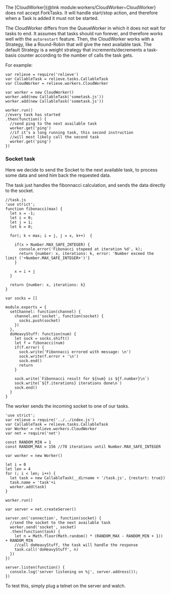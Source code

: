 The [CloudWorker]{@link module:workers/CloudWorker~CloudWorker} does not accept ForkTasks. It will handle start/stop action, and therefore when a Task is added it must not be started.

The CloudWorker differs from the QueueWorker in which it does not wait for tasks to end. It assumes that tasks should run forever, and therefore works well with the `autorestart` feature.
Then, the CloudWorker works with a Strategy, like a Round-Robin that will give the next available task. The default Strategy is a weight strategy that increments/decrements a task-basis counter according to the number of calls the task gets. 

For example:

```
var relieve = require('relieve')
var CallableTask = relieve.tasks.CallableTask
var CloudWorker = relieve.workers.CloudWorker

var worker = new CloudWorker()
worker.add(new CallableTask('sometask.js'))
worker.add(new CallableTask('sometask.js'))

worker.run()
//every task has started
.then(function() {
  //send ping to the next available task
  worker.get('ping') 
  //if it's a long running task, this second instruction 
  //will most likely call the second task
  worker.get('ping')
})
```

### Socket task

Here we decide to send the Socket to the next available task, to process some data and send him back the requested data.

The task just handles the fibonnacci calculation, and sends the data directly to the socket. 

```
//task.js
'use strict';
function fibonacci(max) {
  let x = -1;
  let i = 0;
  let j = 1;
  let k = 0;

  for(; k < max; i = j, j = x, k++)  {
    
    if(x > Number.MAX_SAFE_INTEGER) {
      console.error('Fibonacci stopeed at iteration %d', k);
      return {number: x, iterations: k, error: 'Number exceed the limit ('+Number.MAX_SAFE_INTEGER+')'} 
    }

    x = i + j 
  }

  return {number: x, iterations: k}
}

var socks = []

module.exports = {
  setChannel: function(channel) {
    channel.on('socket', function(socket) {
      socks.push(socket)
    })
  },
  doHeavyStuff: function(num) {
    let sock = socks.shift()
    let f = fibonacci(num)
    if(f.error) {
      sock.write('Fibonnacci errored with message: \n') 
      sock.write(f.error + '\n') 
      sock.end()
      return
    }

    sock.write(`Fibonnacci result for ${num} is ${f.number}\n`)
    sock.write(`${f.iterations} iterations done\n`)
    sock.end()
  }
}
```

The worker sends the incoming socket to one of our tasks. 

```
'use strict';
var relieve = require('../../index.js')
var CallableTask = relieve.tasks.CallableTask
var Worker = relieve.workers.CloudWorker
var net = require('net')

const RANDOM_MIN = 1
const RANDOM_MAX = 156 //78 iterations until Number.MAX_SAFE_INTEGER

var worker = new Worker()

let i = 0
let len = 4
for (; i < len; i++) {
  let task = new CallableTask(__dirname + '/task.js', {restart: true})
  task.name = 'task'+i
  worker.add(task)
}

worker.run()

var server = net.createServer()

server.on('connection', function(socket) {
  //send the socket to the next available task
  worker.send('socket', socket)
  .then(function(task) {
    let n = Math.floor(Math.random() * (RANDOM_MAX - RANDOM_MIN + 1)) + RANDOM_MIN
    //call doHeavyStuff, the task will handle the response
    task.call('doHeavyStuff', n) 
  })
})

server.listen(function() {
  console.log('server listening on %j', server.address());  
})
```

To test this, simply plug a telnet on the server and watch.
